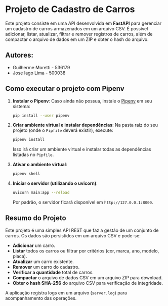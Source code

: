 # Projeto de Cadastro de Carros
Este projeto consiste em uma API desenvolvida em **FastAPI** para gerenciar um cadastro de carros armazenados em um arquivo CSV. É possível adicionar, listar, atualizar, filtrar e remover registros de carros, além de compactar o arquivo de dados em um ZIP e obter o hash do arquivo.

## Autores:
- Guilherme Moretti - 536179
- Jose Iago Lima - 500038

## Como executar o projeto com Pipenv

1. **Instalar o Pipenv**: Caso ainda não possua, instale o [Pipenv](https://pipenv.pypa.io/en/latest/) em seu sistema:
   ```bash
   pip install --user pipenv
   ```

2. **Criar ambiente virtual e instalar dependências**: Na pasta raiz do seu projeto (onde o `Pipfile` deverá existir), execute:
   ```bash
   pipenv install
   ```
   Isso irá criar um ambiente virtual e instalar todas as dependências listadas no `Pipfile`.

3. **Ativar o ambiente virtual**:
   ```bash
   pipenv shell
   ```

4. **Iniciar o servidor (utilizando o uvicorn)**:
   ```bash
   uvicorn main:app --reload
   ```
   Por padrão, o servidor ficará disponível em `http://127.0.0.1:8000`.

## Resumo do Projeto

Este projeto é uma simples API REST que faz a gestão de um conjunto de carros. Os dados são persistidos em um arquivo CSV e pode-se:

- **Adicionar** um carro.
- **Listar** todos os carros ou filtrar por critérios (cor, marca, ano, modelo, placa).
- **Atualizar** um carro existente.
- **Remover** um carro do cadastro.
- **Verificar a quantidade** total de carros.
- **Compactar** o arquivo de dados CSV em um arquivo ZIP para download.
- **Obter o hash SHA-256** do arquivo CSV para verificação de integridade.

A aplicação registra logs em um arquivo (`server.log`) para acompanhamento das operações.
